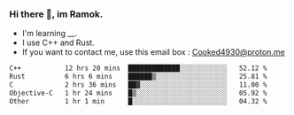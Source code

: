 ### Hi there 👋, im Ramok.

- I'm learning __.
- I use C++ and Rust.
- If you want to contact me, use this email box : Cooked4930@proton.me

<!--START_SECTION:waka-->

```txt
C++           12 hrs 20 mins  █████████████░░░░░░░░░░░░   52.12 %
Rust          6 hrs 6 mins    ██████▒░░░░░░░░░░░░░░░░░░   25.81 %
C             2 hrs 36 mins   ██▓░░░░░░░░░░░░░░░░░░░░░░   11.00 %
Objective-C   1 hr 24 mins    █▒░░░░░░░░░░░░░░░░░░░░░░░   05.92 %
Other         1 hr 1 min      █░░░░░░░░░░░░░░░░░░░░░░░░   04.32 %
```

<!--END_SECTION:waka-->
